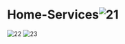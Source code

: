 # Home-Services![21](https://github.com/chinmay0703/Home-Services/assets/121102640/ba759b62-3d13-436f-b0a8-fa7603d0e118)
![22](https://github.com/chinmay0703/Home-Services/assets/121102640/639a1a99-062d-4644-95c1-daf0cb98b2ae)
![23](https://github.com/chinmay0703/Home-Services/assets/121102640/92eb25a7-3eb5-4b48-acd3-a926c5f1e5fc)
